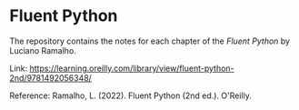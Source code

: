 # Fluent Python

The repository contains the notes for each chapter of the *Fluent Python* by Luciano Ramalho.

Link: https://learning.oreilly.com/library/view/fluent-python-2nd/9781492056348/

Reference: Ramalho, L. (2022). Fluent Python (2nd ed.). O'Reilly.